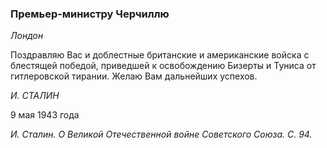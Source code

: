 ### Премьер‑министру Черчиллю

_Лондон_

Поздравляю Вас и доблестные британские и американские войска с блестящей победой, приведшей к освобождению Бизерты и Туниса от гитлеровской тирании. Желаю Вам дальнейших успехов.

_И. СТАЛИН_

9 мая 1943 года

_И. Сталин. О Великой Отечественной войне Советского Союза. С. 94._